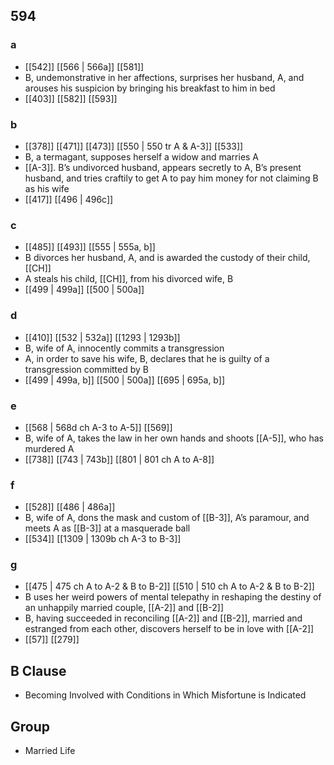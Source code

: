 ## 594
### a
- [[542]] [[566 | 566a]] [[581]] 
- B, undemonstrative in her affections, surprises her husband, A, and arouses his suspicion by bringing his breakfast to him in bed
- [[403]] [[582]] [[593]] 

### b
- [[378]] [[471]] [[473]] [[550 | 550 tr A &amp; A-3]] [[533]] 
- B, a termagant, supposes herself a widow and marries A
- [[A-3]]. B’s undivorced husband, appears secretly to A, B’s present husband, and tries craftily to get A to pay him money for not claiming B as his wife
- [[417]] [[496 | 496c]] 

### c
- [[485]] [[493]] [[555 | 555a, b]] 
- B divorces her husband, A, and is awarded the custody of their child, [[CH]]
- A steals his child, [[CH]], from his divorced wife, B
- [[499 | 499a]] [[500 | 500a]] 

### d
- [[410]] [[532 | 532a]] [[1293 | 1293b]] 
- B, wife of A, innocently commits a transgression
- A, in order to save his wife, B, declares that he is guilty of a transgression committed by B
- [[499 | 499a, b]] [[500 | 500a]] [[695 | 695a, b]] 

### e
- [[568 | 568d ch A-3 to A-5]] [[569]] 
- B, wife of A, takes the law in her own hands and shoots [[A-5]], who has murdered A
- [[738]] [[743 | 743b]] [[801 | 801 ch A to A-8]] 

### f
- [[528]] [[486 | 486a]] 
- B, wife of A, dons the mask and custom of [[B-3]], A’s paramour, and meets A as [[B-3]] at a masquerade ball
- [[534]] [[1309 | 1309b ch A-3 to B-3]] 

### g
- [[475 | 475 ch A to A-2 &amp; B to B-2]] [[510 | 510 ch A to A-2 &amp; B to B-2]] 
- B uses her weird powers of mental telepathy in reshaping the destiny of an unhappily married couple, [[A-2]] and [[B-2]]
- B, having succeeded in reconciling [[A-2]] and [[B-2]], married and estranged from each other, discovers herself to be in love with [[A-2]]
- [[57]] [[279]] 

## B Clause
- Becoming Involved with Conditions in Which Misfortune is Indicated

## Group
- Married Life

